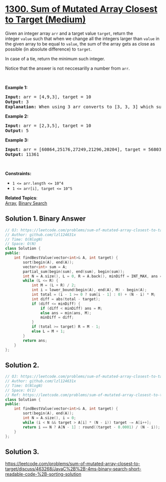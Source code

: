 # [1300. Sum of Mutated Array Closest to Target (Medium)](https://leetcode.com/problems/sum-of-mutated-array-closest-to-target/)

<p>Given an integer array&nbsp;<code>arr</code> and a target value <code>target</code>, return&nbsp;the integer&nbsp;<code>value</code>&nbsp;such that when we change all the integers&nbsp;larger than <code>value</code>&nbsp;in the given array to be equal to&nbsp;<code>value</code>,&nbsp;the sum of the array gets&nbsp;as close as possible (in absolute difference) to&nbsp;<code>target</code>.</p>

<p>In case of a tie, return the minimum such integer.</p>

<p>Notice that the answer is not neccesarilly a number from <code>arr</code>.</p>

<p>&nbsp;</p>
<p><strong>Example 1:</strong></p>

<pre><strong>Input:</strong> arr = [4,9,3], target = 10
<strong>Output:</strong> 3
<strong>Explanation:</strong> When using 3 arr converts to [3, 3, 3] which sums 9 and that's the optimal answer.
</pre>

<p><strong>Example 2:</strong></p>

<pre><strong>Input:</strong> arr = [2,3,5], target = 10
<strong>Output:</strong> 5
</pre>

<p><strong>Example 3:</strong></p>

<pre><strong>Input:</strong> arr = [60864,25176,27249,21296,20204], target = 56803
<strong>Output:</strong> 11361
</pre>

<p>&nbsp;</p>
<p><strong>Constraints:</strong></p>

<ul>
	<li><code>1 &lt;= arr.length &lt;= 10^4</code></li>
	<li><code>1 &lt;= arr[i], target &lt;= 10^5</code></li>
</ul>


**Related Topics**:  
[Array](https://leetcode.com/tag/array/), [Binary Search](https://leetcode.com/tag/binary-search/)

## Solution 1. Binary Answer

```cpp
// OJ: https://leetcode.com/problems/sum-of-mutated-array-closest-to-target/
// Author: github.com/lzl124631x
// Time: O(NlogN)
// Space: O(N)
class Solution {
public:
    int findBestValue(vector<int>& A, int target) {
        sort(begin(A), end(A));
        vector<int> sum = A;
        partial_sum(begin(sum), end(sum), begin(sum));
        int N = A.size(), L = 0, R = A.back(), minDiff = INT_MAX, ans = R;
        while (L <= R) {
            int M = (L + R) / 2;
            int i = lower_bound(begin(A), end(A), M) - begin(A);
            int total = (i - 1 >= 0 ? sum[i - 1] : 0) + (N - i) * M;
            int diff = abs(total - target);
            if (diff <= minDiff) {
                if (diff < minDiff) ans = M;
                else ans = min(ans, M);
                minDiff = diff;
            }
            if (total >= target) R = M - 1;
            else L = M + 1;
        }
        return ans;
    }
};
```

## Solution 2.

```cpp
// OJ: https://leetcode.com/problems/sum-of-mutated-array-closest-to-target/
// Author: github.com/lzl124631x
// Time: O(NlogN)
// Space: O(1)
// Ref: https://leetcode.com/problems/sum-of-mutated-array-closest-to-target/discuss/463306/JavaC%2B%2BPython-Just-Sort-O(nlogn) 
class Solution {
public:
    int findBestValue(vector<int>& A, int target) {
        sort(begin(A), end(A));
        int N = A.size(), i = 0;
        while (i < N && target > A[i] * (N - i)) target -= A[i++];
        return i == N ? A[N - 1] : round((target - 0.0001) / (N - i));
    }
};
```

## Solution 3.

https://leetcode.com/problems/sum-of-mutated-array-closest-to-target/discuss/463268/JavaC%2B%2B-4ms-binary-search-short-readable-code-%2B-sorting-solution